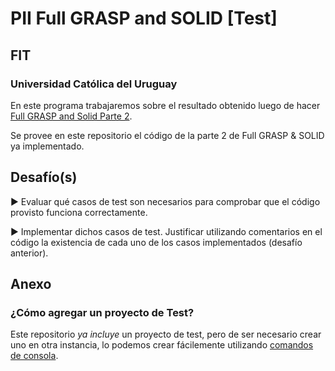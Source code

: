 # PII Full GRASP and SOLID [Test]
## FIT
### Universidad Católica del Uruguay

En este programa trabajaremos sobre el resultado obtenido luego de hacer [Full GRASP and Solid Parte 2](https://github.com/ucudal/PII_Full_GRASP_and_SOLID_2_Start).

Se provee en este repositorio el código de la parte 2 de Full GRASP & SOLID ya implementado.

## Desafío(s)

▶️ Evaluar qué casos de test son necesarios para comprobar que el código provisto funciona correctamente.

▶️ Implementar dichos casos de test. Justificar utilizando comentarios en el código la existencia de cada uno de los casos implementados (desafío anterior).

## Anexo

### ¿Cómo agregar un proyecto de Test?

Este repositorio *ya incluye* un proyecto de test, pero de ser necesario crear uno en otra instancia, lo podemos crear fácilemente utilizando [comandos de consola](https://github.com/ucudal/PII_Comandos).